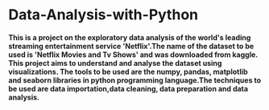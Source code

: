 # Data-Analysis-with-Python

#### This is a project on the exploratory data analysis of the world's leading streaming entertainment service 'Netflix'.The name of the dataset to be used is 'Netflix Movies and Tv Shows' and was downloaded from kaggle. This project aims to understand and analyse the dataset using visualizations. The tools to be used are the numpy, pandas, matplotlib and seaborn libraries in python programming language.The techniques to be used are data importation,data cleaning, data preparation and data analysis.

